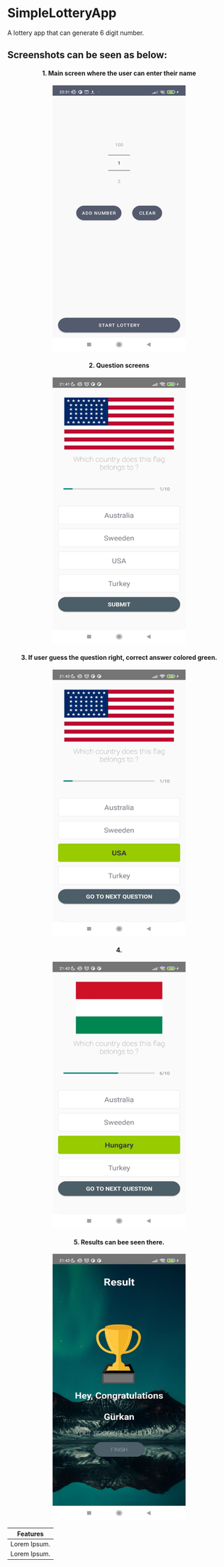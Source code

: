 # SimpleLotteryApp
A lottery app that can generate 6 digit number.


<table align="center">
 <thead>
  <tr>
   <th> Features </th>
  </tr>
 </thead>
 <tbody>
  <tr><td>Lorem Ipsum.</td></tr>
  <tr><td>Lorem Ipsum.</td></tr>
  
## Screenshots can be seen as below:


<h4 align="center">
1. Main screen where the user can enter their name
</h4>

  

<p align="center">
 <img src="https://github.com/ihtiyargurkan/SimpleLotteryApp/blob/master/screenshot1.jfif " width="300" height="600">   
</p>
 
 
<h4 align="center">
2. Question screens
</h4>
 

<p align="center">
 <img src="https://raw.githubusercontent.com/ihtiyargurkan/Quiz_App/master/screenshot_2.jpg " width="300" height="600">   
</p>

<h4 align="center">
3. If user guess the question right, correct answer colored green.
</h4>

<p align="center">
 <img src="https://raw.githubusercontent.com/ihtiyargurkan/Quiz_App/master/screenshot_3.jpg " width="300" height="600">   
</p>  
  
<h4 align="center">
4.
</h4>
  
<p align="center">
 <img src="https://raw.githubusercontent.com/ihtiyargurkan/Quiz_App/master/screenshot_4.jpg " width="300" height="600">   
</p>  
<h4 align="center">
5. Results can bee seen there.
</h4>

<p align="center">
 <img src="https://raw.githubusercontent.com/ihtiyargurkan/Quiz_App/master/screenshot_5.jpg " width="300" height="600">   
</p>  
  
